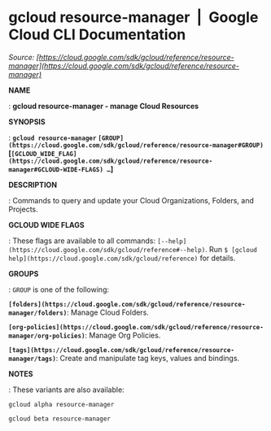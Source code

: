 # gcloud resource-manager  |  Google Cloud CLI Documentation

*Source: [https://cloud.google.com/sdk/gcloud/reference/resource-manager](https://cloud.google.com/sdk/gcloud/reference/resource-manager)*

**NAME**

: **gcloud resource-manager - manage Cloud Resources**

**SYNOPSIS**

: **`gcloud resource-manager` `[GROUP](https://cloud.google.com/sdk/gcloud/reference/resource-manager#GROUP)` [`[GCLOUD_WIDE_FLAG](https://cloud.google.com/sdk/gcloud/reference/resource-manager#GCLOUD-WIDE-FLAGS) …`]**

**DESCRIPTION**

: Commands to query and update your Cloud Organizations, Folders, and Projects.

**GCLOUD WIDE FLAGS**

: These flags are available to all commands: `[--help](https://cloud.google.com/sdk/gcloud/reference#--help)`.
Run `$ [gcloud help](https://cloud.google.com/sdk/gcloud/reference)` for details.

**GROUPS**

: ``GROUP`` is one of the following:

**`[folders](https://cloud.google.com/sdk/gcloud/reference/resource-manager/folders)`**:
Manage Cloud Folders.

**`[org-policies](https://cloud.google.com/sdk/gcloud/reference/resource-manager/org-policies)`**:
Manage Org Policies.

**`[tags](https://cloud.google.com/sdk/gcloud/reference/resource-manager/tags)`**:
Create and manipulate tag keys, values and bindings.

**NOTES**

: These variants are also available:

```
gcloud alpha resource-manager
```

```
gcloud beta resource-manager
```